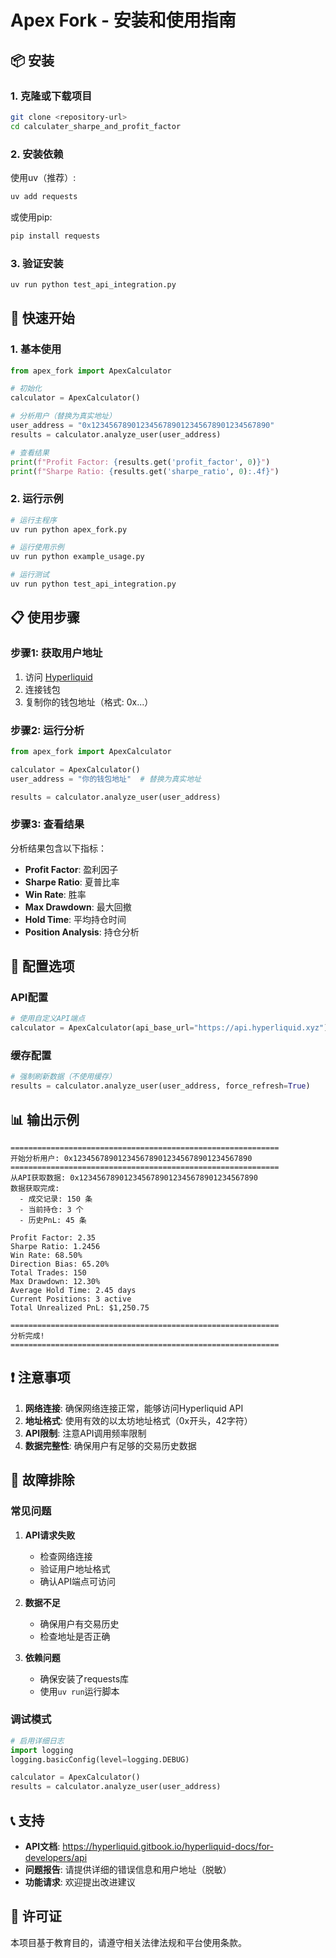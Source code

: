 # Apex Fork - 安装和使用指南

## 📦 安装

### 1. 克隆或下载项目

```bash
git clone <repository-url>
cd calculater_sharpe_and_profit_factor
```

### 2. 安装依赖

使用uv（推荐）:
```bash
uv add requests
```

或使用pip:
```bash
pip install requests
```

### 3. 验证安装

```bash
uv run python test_api_integration.py
```

## 🚀 快速开始

### 1. 基本使用

```python
from apex_fork import ApexCalculator

# 初始化
calculator = ApexCalculator()

# 分析用户（替换为真实地址）
user_address = "0x1234567890123456789012345678901234567890"
results = calculator.analyze_user(user_address)

# 查看结果
print(f"Profit Factor: {results.get('profit_factor', 0)}")
print(f"Sharpe Ratio: {results.get('sharpe_ratio', 0):.4f}")
```

### 2. 运行示例

```bash
# 运行主程序
uv run python apex_fork.py

# 运行使用示例
uv run python example_usage.py

# 运行测试
uv run python test_api_integration.py
```

## 📋 使用步骤

### 步骤1: 获取用户地址

1. 访问 [Hyperliquid](https://app.hyperliquid.xyz)
2. 连接钱包
3. 复制你的钱包地址（格式: 0x...）

### 步骤2: 运行分析

```python
from apex_fork import ApexCalculator

calculator = ApexCalculator()
user_address = "你的钱包地址"  # 替换为真实地址

results = calculator.analyze_user(user_address)
```

### 步骤3: 查看结果

分析结果包含以下指标：

- **Profit Factor**: 盈利因子
- **Sharpe Ratio**: 夏普比率
- **Win Rate**: 胜率
- **Max Drawdown**: 最大回撤
- **Hold Time**: 平均持仓时间
- **Position Analysis**: 持仓分析

## 🔧 配置选项

### API配置

```python
# 使用自定义API端点
calculator = ApexCalculator(api_base_url="https://api.hyperliquid.xyz")
```

### 缓存配置

```python
# 强制刷新数据（不使用缓存）
results = calculator.analyze_user(user_address, force_refresh=True)
```

## 📊 输出示例

```
============================================================
开始分析用户: 0x1234567890123456789012345678901234567890
============================================================
从API获取数据: 0x1234567890123456789012345678901234567890
数据获取完成:
  - 成交记录: 150 条
  - 当前持仓: 3 个
  - 历史PnL: 45 条

Profit Factor: 2.35
Sharpe Ratio: 1.2456
Win Rate: 68.50%
Direction Bias: 65.20%
Total Trades: 150
Max Drawdown: 12.30%
Average Hold Time: 2.45 days
Current Positions: 3 active
Total Unrealized PnL: $1,250.75

============================================================
分析完成!
============================================================
```

## ❗ 注意事项

1. **网络连接**: 确保网络连接正常，能够访问Hyperliquid API
2. **地址格式**: 使用有效的以太坊地址格式（0x开头，42字符）
3. **API限制**: 注意API调用频率限制
4. **数据完整性**: 确保用户有足够的交易历史数据

## 🐛 故障排除

### 常见问题

1. **API请求失败**
   - 检查网络连接
   - 验证用户地址格式
   - 确认API端点可访问

2. **数据不足**
   - 确保用户有交易历史
   - 检查地址是否正确

3. **依赖问题**
   - 确保安装了requests库
   - 使用`uv run`运行脚本

### 调试模式

```python
# 启用详细日志
import logging
logging.basicConfig(level=logging.DEBUG)

calculator = ApexCalculator()
results = calculator.analyze_user(user_address)
```

## 📞 支持

- **API文档**: https://hyperliquid.gitbook.io/hyperliquid-docs/for-developers/api
- **问题报告**: 请提供详细的错误信息和用户地址（脱敏）
- **功能请求**: 欢迎提出改进建议

## 📄 许可证

本项目基于教育目的，请遵守相关法律法规和平台使用条款。
